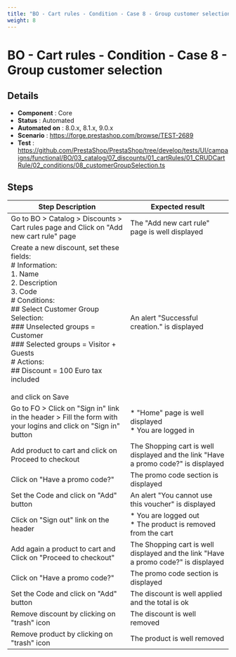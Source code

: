 ```yaml
---
title: "BO - Cart rules - Condition - Case 8 - Group customer selection"
weight: 8
---
```


# BO - Cart rules - Condition - Case 8 - Group customer selection
## Details
* **Component** : Core
* **Status** : Automated
* **Automated on** : 8.0.x, 8.1.x, 9.0.x
* **Scenario** : https://forge.prestashop.com/browse/TEST-2689
* **Test** : https://github.com/PrestaShop/PrestaShop/tree/develop/tests/UI/campaigns/functional/BO/03_catalog/07_discounts/01_cartRules/01_CRUDCartRule/02_conditions/08_customerGroupSelection.ts

## Steps
| Step Description | Expected result |
| ----- | ----- |
| Go to BO > Catalog > Discounts > Cart rules page and Click on "Add new cart rule" page | The "Add new cart rule" page is well displayed |
| Create a new discount, set these fields:<br> # Information:<br>1. Name<br>2. Description<br>3. Code<br> # Conditions:<br> ## Select Customer Group Selection: <br> ### Unselected groups = Customer<br> ### Selected groups = Visitor + Guests<br> # Actions:<br> ## Discount = 100 Euro tax included<br><br>and click on Save | An alert "Successful creation." is displayed |
| Go to FO > Click on "Sign in" link in the header > Fill the form with your logins and click on "Sign in" button | * "Home" page is well displayed<br> * You are logged in |
| Add product to cart and click on Proceed to checkout | The Shopping cart is well displayed and the link "Have a promo code?" is displayed |
| Click on "Have a promo code?" | The promo code section is displayed |
| Set the Code and click on "Add" button | An alert "You cannot use this voucher" is displayed |
| Click on "Sign out" link on the header | * You are logged out<br> * The product is removed from the cart |
| Add again a product to cart and Click on "Proceed to checkout" | The Shopping cart is well displayed and the link "Have a promo code?" is displayed |
| Click on "Have a promo code?" | The promo code section is displayed |
| Set the Code and click on "Add" button | The discount is well applied and the total is ok |
| Remove discount by clicking on "trash" icon | The discount is well removed |
| Remove product by clicking on "trash" icon | The product is well removed |